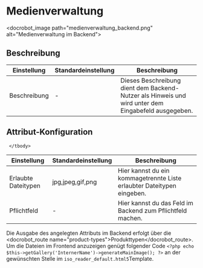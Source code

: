 # Medienverwaltung

<docrobot_image path="medienverwaltung_backend.png" alt="Medienverwaltung im Backend">

## Beschreibung

<table>
    <thead>
        <tr>
            <th>Einstellung</th>
            <th>Standardeinstellung</th>
            <th>Beschreibung</th>
        </tr>
    </thead>
    <tbody>
        <tr>
            <td>Beschreibung</td>
            <td>-</td>
            <td>Dieses Beschreibung dient dem Backend-Nutzer als Hinweis und wird unter dem Eingabefeld ausgegeben.</td>
        </tr>       
    </tbody>
</table>

## Attribut-Konfiguration

<table>
    <thead>
        <tr>
            <th>Einstellung</th>
            <th>Standardeinstellung</th>
            <th>Beschreibung</th>
        </tr>
    </thead>
    <tbody>
        <tr>
            <td>Erlaubte Dateitypen</td>
            <td>jpg,jpeg,gif,png</td>
            <td>Hier kannst du ein kommagetrennte Liste erlaubter Dateitypen eingeben.</td>
        </tr> 
        <tr>
            <td>Pflichtfeld</td>
            <td>-</td>
            <td>Hier kannst du das Feld im Backend zum Pflichtfeld machen.</td>
        </tr>
  
     </tbody>
</table>


Die Ausgabe des angelegten Attributs im Backend erfolgt über die <docrobot_route name="product-types">Produkttypen</docrobot_route>. Um die Dateien im Frontend anzuzeigen genügt folgender Code `<?php echo $this->getGallery('InternerName')->generateMainImage(); ?>` an der gewünschten Stelle im `iso_reader_default.html5`Template.

